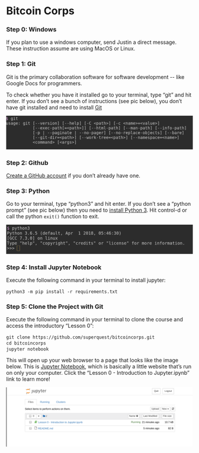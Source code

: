 # Bitcoin Corps


### Step 0: Windows

If you plan to use a windows computer, send Justin a direct message. These instruction assume are using MacOS or Linux.

### Step 1: Git

Git is the primary collaboration software for software development -- like Google Docs for programmers.

To check whether you have it installed go to your terminal, type “git” and hit enter. If you don’t see a bunch of instructions (see pic below), you don’t have git installed and need to install [Git](https://git-scm.com/book/en/v2/Getting-Started-Installing-Git)

![image](./images/git.png)

### Step 2: Github

[Create a GitHub account](https://github.com/join) if you don’t already have one.

### Step 3: Python

Go to your terminal, type “python3” and hit enter. If you don’t see a “python prompt” (see pic below) then you need to [install Python 3](https://docs.python-guide.org/starting/installation/). Hit control-d or call the python `exit()` function to exit.

![image](./images/prompt.png)

### Step 4: Install Jupyter Notebook

Execute the following command in your terminal to install jupyter:

```
python3 -m pip install -r requirements.txt
```

### Step 5: Clone the Project with Git

Execute the following command in your terminal to clone the course and access the introductory “Lesson 0”:

```
git clone https://github.com/superquest/bitcoincorps.git
cd bitcoincorps
jupyter notebook
```

This will open up your web browser to a page that looks like the image below. This is [Jupyter Notebook](http://jupyter.org/), which is basically a little website that’s run on only your computer. Click the “Lesson 0 - Introduction to Jupyter.ipynb” link to learn more!

![image](./images/jupyter.png)
